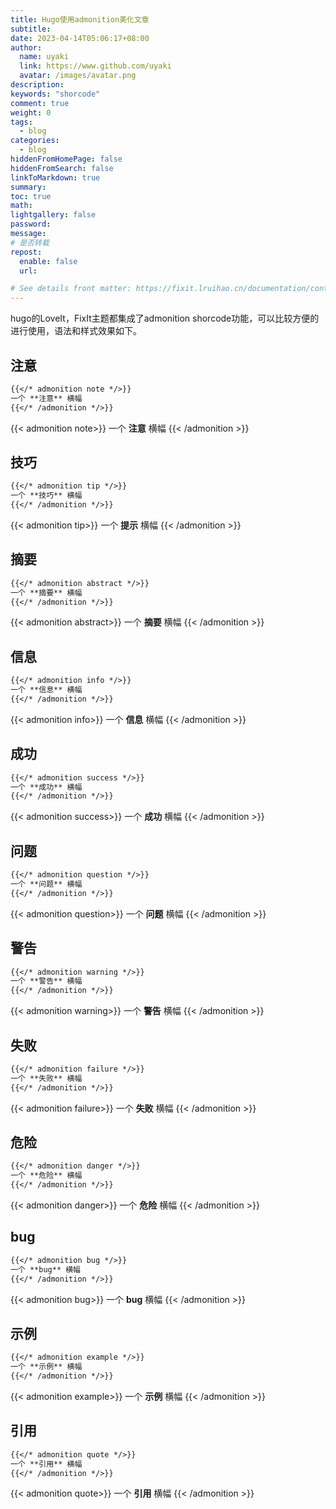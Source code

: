 ```yaml
---
title: Hugo使用admonition美化文章
subtitle:
date: 2023-04-14T05:06:17+08:00
author:
  name: uyaki
  link: https://www.github.com/uyaki
  avatar: /images/avatar.png
description:
keywords: "shorcode"
comment: true
weight: 0
tags:
  - blog
categories:
  - blog
hiddenFromHomePage: false
hiddenFromSearch: false
linkToMarkdown: true
summary:
toc: true
math:
lightgallery: false
password:
message:
# 是否转载
repost:
  enable: false
  url:

# See details front matter: https://fixit.lruihao.cn/documentation/content-management/introduction/#front-matter
---
```


<!--more-->

hugo的LoveIt，FixIt主题都集成了admonition shorcode功能，可以比较方便的进行使用，语法和样式效果如下。

## 注意

```markdown
{{</* admonition note */>}}
一个 **注意** 横幅
{{</* /admonition */>}}
```

{{< admonition note>}}
一个 **注意** 横幅
{{< /admonition >}}

## 技巧

```markdown
{{</* admonition tip */>}}
一个 **技巧** 横幅
{{</* /admonition */>}}
```

{{< admonition tip>}}
一个 **提示** 横幅
{{< /admonition >}}

## 摘要

```markdown
{{</* admonition abstract */>}}
一个 **摘要** 横幅
{{</* /admonition */>}}
```

{{< admonition abstract>}}
一个 **摘要** 横幅
{{< /admonition >}}

## 信息

```markdown
{{</* admonition info */>}}
一个 **信息** 横幅
{{</* /admonition */>}}
```

{{< admonition info>}}
一个 **信息** 横幅
{{< /admonition >}}

## 成功

```markdown
{{</* admonition success */>}}
一个 **成功** 横幅
{{</* /admonition */>}}
```

{{< admonition success>}}
一个 **成功** 横幅
{{< /admonition >}}

## 问题

```markdown
{{</* admonition question */>}}
一个 **问题** 横幅
{{</* /admonition */>}}
```

{{< admonition question>}}
一个 **问题** 横幅
{{< /admonition >}}

## 警告

```markdown
{{</* admonition warning */>}}
一个 **警告** 横幅
{{</* /admonition */>}}
```

{{< admonition warning>}}
一个 **警告** 横幅
{{< /admonition >}}

## 失败

```markdown
{{</* admonition failure */>}}
一个 **失败** 横幅
{{</* /admonition */>}}
```

{{< admonition failure>}}
一个 **失败** 横幅
{{< /admonition >}}

## 危险

```markdown
{{</* admonition danger */>}}
一个 **危险** 横幅
{{</* /admonition */>}}
```

{{< admonition danger>}}
一个 **危险** 横幅
{{< /admonition >}}

## bug

```markdown
{{</* admonition bug */>}}
一个 **bug** 横幅
{{</* /admonition */>}}
```

{{< admonition bug>}}
一个 **bug** 横幅
{{< /admonition >}}

## 示例

```markdown
{{</* admonition example */>}}
一个 **示例** 横幅
{{</* /admonition */>}}
```

{{< admonition example>}}
一个 **示例** 横幅
{{< /admonition >}}

## 引用

```markdown
{{</* admonition quote */>}}
一个 **引用** 横幅
{{</* /admonition */>}}
```

{{< admonition quote>}}
一个 **引用** 横幅
{{< /admonition >}}